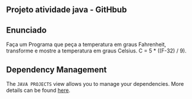 ## Projeto atividade java - GitHbub

## Enunciado

Faça um Programa que peça a temperatura em graus Fahrenheit, transforme e mostre a temperatura em graus Celsius.
C = 5 * ((F-32) / 9).


## Dependency Management

The `JAVA PROJECTS` view allows you to manage your dependencies. More details can be found [here](https://github.com/microsoft/vscode-java-dependency#manage-dependencies).
